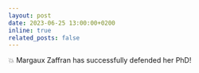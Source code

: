 ```yaml
---
layout: post
date: 2023-06-25 13:00:00+0200
inline: true
related_posts: false
---
```


:boom: Margaux Zaffran has successfully defended her PhD!  
